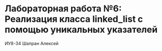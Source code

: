 # Лабораторная работа №6: Реализация класса linked_list с помощью уникальных указателей

ИУ8-34 Шапран Алексей
